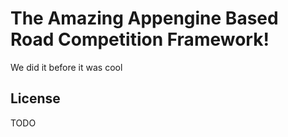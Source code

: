 # The Amazing Appengine Based Road Competition Framework!

We did it before it was cool

## License

TODO